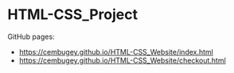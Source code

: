 # HTML-CSS_Project

GitHub pages:
* https://cembugey.github.io/HTML-CSS_Website/index.html
* https://cembugey.github.io/HTML-CSS_Website/checkout.html


